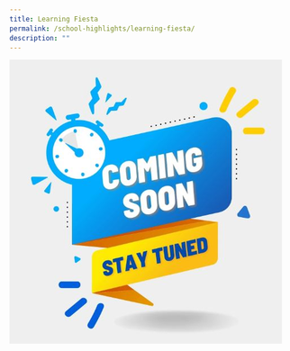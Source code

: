 ```yaml
---
title: Learning Fiesta
permalink: /school-highlights/learning-fiesta/
description: ""
---
```

![](/images/Photos%20Used/coming_soon.JPG)